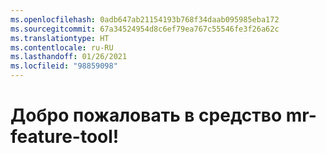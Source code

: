 ```yaml
---
ms.openlocfilehash: 0adb647ab21154193b768f34daab095985eba172
ms.sourcegitcommit: 67a34524954d8c6ef79ea767c55546fe3f26a62c
ms.translationtype: HT
ms.contentlocale: ru-RU
ms.lasthandoff: 01/26/2021
ms.locfileid: "98859098"
---
```

# <a name="welcome-to-mr-feature-tool"></a>Добро пожаловать в средство mr-feature-tool!